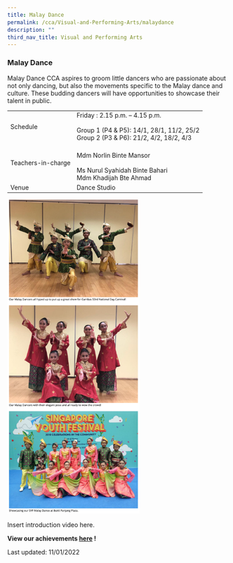 ```yaml
---
title: Malay Dance
permalink: /cca/Visual-and-Performing-Arts/malaydance
description: ""
third_nav_title: Visual and Performing Arts
---
```

### Malay Dance

Malay Dance CCA aspires to groom little dancers who are passionate about not only dancing, but also the movements specific to the Malay dance and culture. These budding dancers will have opportunities to showcase their talent in public.

|  |  |
|---|---|
| Schedule | Friday : 2.15 p.m. – 4.15 p.m.<br><br>Group 1 (P4 & P5): 14/1, 28/1, 11/2, 25/2<br>Group 2 (P3 & P6): 21/2, 4/2, 18/2, 4/3 |
| Teachers-in-charge | <br>Mdm Norlin Binte Mansor<br><br>Ms Nurul Syahidah Binte Bahari<br>Mdm Khadijah Bte Ahmad |
|  Venue | Dance Studio |

<img src="/images/cca9.png" 
     style="width:60%">

Insert introduction video here.

**View our achievements [here](https://moe-sembawangpri-staging.netlify.app/our-students/non-academic-achievements/aesthetics) !**

Last updated: 11/01/2022